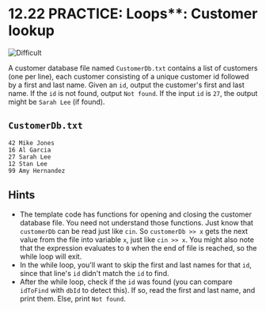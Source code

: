 # 12.22 PRACTICE: Loops**: Customer lookup
![Difficult]

A customer database file named `CustomerDb.txt` contains a list of customers (one per line),
each customer consisting of a unique customer id followed by a first and last name.
Given an `id`, output the customer's first and last name.
If the `id` is not found, output `Not found`.
If the input `id` is `27`, the output might be `Sarah Lee` (if found).

## `CustomerDb.txt`
```
42 Mike Jones
16 Al Garcia
27 Sarah Lee
12 Stan Lee
99 Amy Hernandez
```

## Hints
* The template code has functions for opening and closing the customer database file.
You need not understand those functions.
Just know that `customerDb` can be read just like `cin`.
So `customerDb >> x` gets the next value from the file into variable `x`,
just like `cin >> x`.
You might also note that the expression evaluates to `0` when the end of file is reached, so the while loop will exit.
* In the while loop, you'll want to skip the first and last names for that `id`, since that line's `id` didn't match the `id` to find.
* After the while loop, check if the `id` was found (you can compare `idToFind` with `dbId` to detect this).
If so, read the first and last name, and print them. Else, print `Not found`.

[Difficult]: https://flat.badgen.net/badge/Difficult/★★☆☆/yellow